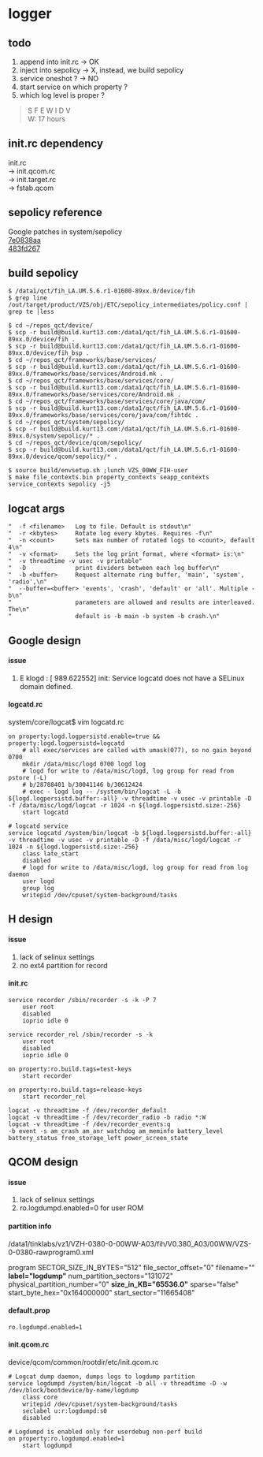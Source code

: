 logger
====

## todo
1. append into init.rc -> OK
2. inject into sepolicy -> X, instead, we build sepolicy
3. service oneshot ? -> NO
4. start service on which property ?
5. which log level is proper ?
> S F E W I D V  
> W: 17 hours  

## init.rc dependency
init.rc  
-> init.qcom.rc  
-> init.target.rc  
-> fstab.qcom  

## sepolicy reference
Google patches in system/sepolicy  
[7e0838aa](https://android.googlesource.com/platform/external/sepolicy/+/7e0838a%5E%21/#F0)  
[483fd267](https://android.googlesource.com/platform/external/sepolicy/+/483fd267359a457ca4ac4c4a2cbce38af6c15981%5E!/)

## build sepolicy
```
$ /data1/qct/fih_LA.UM.5.6.r1-01600-89xx.0/device/fih
$ grep line /out/target/product/VZS/obj/ETC/sepolicy_intermediates/policy.conf | grep te |less

$ cd ~/repos_qct/device/
$ scp -r build@build.kurt13.com:/data1/qct/fih_LA.UM.5.6.r1-01600-89xx.0/device/fih .
$ scp -r build@build.kurt13.com:/data1/qct/fih_LA.UM.5.6.r1-01600-89xx.0/device/fih_bsp .
$ cd ~/repos_qct/frameworks/base/services/
$ scp -r build@build.kurt13.com:/data1/qct/fih_LA.UM.5.6.r1-01600-89xx.0/frameworks/base/services/Android.mk .
$ cd ~/repos_qct/frameworks/base/services/core/
$ scp -r build@build.kurt13.com:/data1/qct/fih_LA.UM.5.6.r1-01600-89xx.0/frameworks/base/services/core/Android.mk .
$ cd ~/repos_qct/frameworks/base/services/core/java/com/
$ scp -r build@build.kurt13.com:/data1/qct/fih_LA.UM.5.6.r1-01600-89xx.0/frameworks/base/services/core/java/com/fihtdc .
$ cd ~/repos_qct/system/sepolicy/
$ scp -r build@build.kurt13.com:/data1/qct/fih_LA.UM.5.6.r1-01600-89xx.0/system/sepolicy/* .
$ cd ~/repos_qct/device/qcom/sepolicy/
$ scp -r build@build.kurt13.com:/data1/qct/fih_LA.UM.5.6.r1-01600-89xx.0/device/qcom/sepolicy/* .

$ source build/envsetup.sh ;lunch VZS_00WW_FIH-user
$ make file_contexts.bin property_contexts seapp_contexts service_contexts sepolicy -j5

```


## logcat args
```
"  -f <filename>   Log to file. Default is stdout\n"
"  -r <kbytes>     Rotate log every kbytes. Requires -f\n"
"  -n <count>      Sets max number of rotated logs to <count>, default 4\n"
"  -v <format>     Sets the log print format, where <format> is:\n"
"  -v threadtime -v usec -v printable"
"  -D              print dividers between each log buffer\n"
"  -b <buffer>     Request alternate ring buffer, 'main', 'system', 'radio',\n"
"  --buffer=<buffer> 'events', 'crash', 'default' or 'all'. Multiple -b\n"
"                  parameters are allowed and results are interleaved. The\n"
"                  default is -b main -b system -b crash.\n"
```

## Google design
#### issue
1. E klogd   : [  989.622552] init: Service logcatd does not have a SELinux domain defined.

#### logcatd.rc
system/core/logcat$ vim logcatd.rc
```
on property:logd.logpersistd.enable=true && property:logd.logpersistd=logcatd
    # all exec/services are called with umask(077), so no gain beyond 0700
    mkdir /data/misc/logd 0700 logd log
    # logd for write to /data/misc/logd, log group for read from pstore (-L)
    # b/28788401 b/30041146 b/30612424
    # exec - logd log -- /system/bin/logcat -L -b ${logd.logpersistd.buffer:-all} -v threadtime -v usec -v printable -D -f /data/misc/logd/logcat -r 1024 -n ${logd.logpersistd.size:-256}
    start logcatd

# logcatd service
service logcatd /system/bin/logcat -b ${logd.logpersistd.buffer:-all} -v threadtime -v usec -v printable -D -f /data/misc/logd/logcat -r 1024 -n ${logd.logpersistd.size:-256}
    class late_start
    disabled
    # logd for write to /data/misc/logd, log group for read from log daemon
    user logd
    group log
    writepid /dev/cpuset/system-background/tasks
```

## H design
#### issue
1. lack of selinux settings
2. no ext4 partition for record

#### init.rc
```
service recorder /sbin/recorder -s -k -P 7
    user root
    disabled
    ioprio idle 0

service recorder_rel /sbin/recorder -s -k
    user root
    disabled
    ioprio idle 0

on property:ro.build.tags=test-keys
    start recorder

on property:ro.build.tags=release-keys
    start recorder_rel
```
```
logcat -v threadtime -f /dev/recorder_default
logcat -v threadtime -f /dev/recorder_radio -b radio *:W
logcat -v threadtime -f /dev/recorder_events:q
-b event -s am_crash am_anr watchdog am_meminfo battery_level battery_status free_storage_left power_screen_state
```

## QCOM design
#### issue
1. lack of selinux settings
2. ro.logdumpd.enabled=0 for user ROM

#### partition info
/data1/tinklabs/vz1/VZH-0380-0-00WW-A03/fih/V0.380_A03/00WW/VZS-0-0380-rawprogram0.xml

program SECTOR_SIZE_IN_BYTES="512" file_sector_offset="0" filename="" **label="logdump"** num_partition_sectors="131072" physical_partition_number="0" **size_in_KB="65536.0"** sparse="false" start_byte_hex="0x164000000" start_sector="11665408"

#### default.prop
```
ro.logdumpd.enabled=1
```

#### init.qcom.rc
device/qcom/common/rootdir/etc/init.qcom.rc
```
# Logcat dump daemon, dumps logs to logdump partition
service logdumpd /system/bin/logcat -b all -v threadtime -D -w /dev/block/bootdevice/by-name/logdump
    class core 
    writepid /dev/cpuset/system-background/tasks
    seclabel u:r:logdumpd:s0
    disabled

# Logdumpd is enabled only for userdebug non-perf build
on property:ro.logdumpd.enabled=1
    start logdumpd
```
